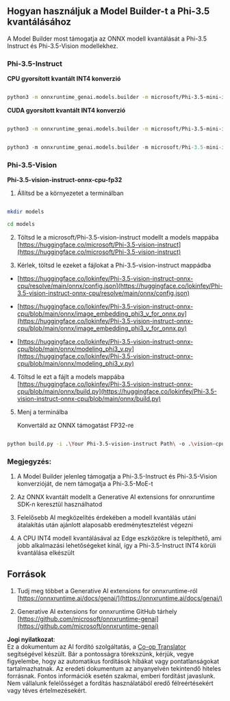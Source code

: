 <!--
CO_OP_TRANSLATOR_METADATA:
{
  "original_hash": "3bb9f5c926673593287eddc3741226cb",
  "translation_date": "2025-07-16T22:24:58+00:00",
  "source_file": "md/01.Introduction/04/UsingORTGenAIQuantifyingPhi.md",
  "language_code": "hu"
}
-->
## **Hogyan használjuk a Model Builder-t a Phi-3.5 kvantálásához**

A Model Builder most támogatja az ONNX modell kvantálását a Phi-3.5 Instruct és Phi-3.5-Vision modellekhez.

### **Phi-3.5-Instruct**

**CPU gyorsított kvantált INT4 konverzió**

```bash

python3 -m onnxruntime_genai.models.builder -m microsoft/Phi-3.5-mini-instruct  -o ./onnx-cpu -p int4 -e cpu -c ./Phi-3.5-mini-instruct

```

**CUDA gyorsított kvantált INT4 konverzió**

```bash

python3 -m onnxruntime_genai.models.builder -m microsoft/Phi-3.5-mini-instruct  -o ./onnx-cpu -p int4 -e cuda -c ./Phi-3.5-mini-instruct

```

```python

python3 -m onnxruntime_genai.models.builder -m microsoft/Phi-3.5-mini-instruct  -o ./onnx-cpu -p int4 -e cuda -c ./Phi-3.5-mini-instruct

```

### **Phi-3.5-Vision**

**Phi-3.5-vision-instruct-onnx-cpu-fp32**

1. Állítsd be a környezetet a terminálban

```bash

mkdir models

cd models 

```

2. Töltsd le a microsoft/Phi-3.5-vision-instruct modellt a models mappába  
[https://huggingface.co/microsoft/Phi-3.5-vision-instruct](https://huggingface.co/microsoft/Phi-3.5-vision-instruct)

3. Kérlek, töltsd le ezeket a fájlokat a Phi-3.5-vision-instruct mappádba

- [https://huggingface.co/lokinfey/Phi-3.5-vision-instruct-onnx-cpu/resolve/main/onnx/config.json](https://huggingface.co/lokinfey/Phi-3.5-vision-instruct-onnx-cpu/resolve/main/onnx/config.json)

- [https://huggingface.co/lokinfey/Phi-3.5-vision-instruct-onnx-cpu/blob/main/onnx/image_embedding_phi3_v_for_onnx.py](https://huggingface.co/lokinfey/Phi-3.5-vision-instruct-onnx-cpu/blob/main/onnx/image_embedding_phi3_v_for_onnx.py)

- [https://huggingface.co/lokinfey/Phi-3.5-vision-instruct-onnx-cpu/blob/main/onnx/modeling_phi3_v.py](https://huggingface.co/lokinfey/Phi-3.5-vision-instruct-onnx-cpu/blob/main/onnx/modeling_phi3_v.py)

4. Töltsd le ezt a fájlt a models mappába  
[https://huggingface.co/lokinfey/Phi-3.5-vision-instruct-onnx-cpu/blob/main/onnx/build.py](https://huggingface.co/lokinfey/Phi-3.5-vision-instruct-onnx-cpu/blob/main/onnx/build.py)

5. Menj a terminálba

    Konvertáld az ONNX támogatást FP32-re

```bash

python build.py -i .\Your Phi-3.5-vision-instruct Path\ -o .\vision-cpu-fp32 -p f32 -e cpu

```

### **Megjegyzés:**

1. A Model Builder jelenleg támogatja a Phi-3.5-Instruct és Phi-3.5-Vision konverzióját, de nem támogatja a Phi-3.5-MoE-t

2. Az ONNX kvantált modellt a Generative AI extensions for onnxruntime SDK-n keresztül használhatod

3. Felelősebb AI megközelítés érdekében a modell kvantálás utáni átalakítás után ajánlott alaposabb eredménytesztelést végezni

4. A CPU INT4 modell kvantálásával az Edge eszközökre is telepíthető, ami jobb alkalmazási lehetőségeket kínál, így a Phi-3.5-Instruct INT4 körüli kvantálása elkészült

## **Források**

1. Tudj meg többet a Generative AI extensions for onnxruntime-ról [https://onnxruntime.ai/docs/genai/](https://onnxruntime.ai/docs/genai/)

2. Generative AI extensions for onnxruntime GitHub tárhely [https://github.com/microsoft/onnxruntime-genai](https://github.com/microsoft/onnxruntime-genai)

**Jogi nyilatkozat**:  
Ez a dokumentum az AI fordító szolgáltatás, a [Co-op Translator](https://github.com/Azure/co-op-translator) segítségével készült. Bár a pontosságra törekszünk, kérjük, vegye figyelembe, hogy az automatikus fordítások hibákat vagy pontatlanságokat tartalmazhatnak. Az eredeti dokumentum az anyanyelvén tekintendő hiteles forrásnak. Fontos információk esetén szakmai, emberi fordítást javaslunk. Nem vállalunk felelősséget a fordítás használatából eredő félreértésekért vagy téves értelmezésekért.